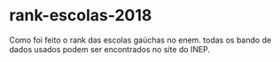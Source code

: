 # rank-escolas-2018
Como foi feito o rank das escolas gaúchas no enem. todas os bando de dados usados podem ser encontrados no site do INEP.
